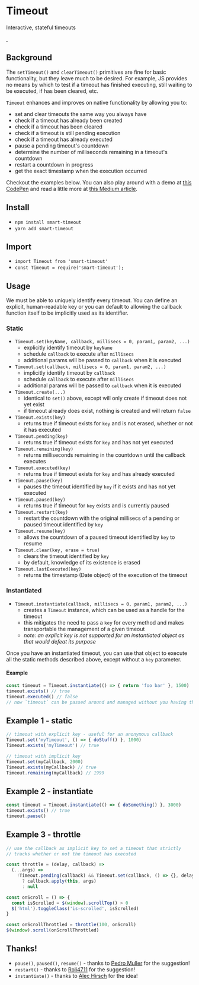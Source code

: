 # Timeout

Interactive, stateful timeouts

<a href="https://npmjs.com/package/smart-timeout" target="_blank">
  <img alt="" src="https://img.shields.io/npm/dm/smart-timeout.svg" />
</a>

<a href="https://bundlephobia.com/result?p=smart-timeout" target="_blank">
  <img alt="" src="https://badgen.net/bundlephobia/minzip/smart-timeout" />
</a>

## Background

The `setTimeout()` and `clearTimeout()` primitives are fine for basic functionality, but they leave much to be desired. For example, JS provides no means by which to test if a timeout has finished executing, still waiting to be executed, if has been cleared, etc.

`Timeout` enhances and improves on native functionality by allowing you to:
* set and clear timeouts the same way you always have
* check if a timeout has already been created
* check if a timeout has been cleared
* check if a timeout is still pending execution
* check if a timeout has already executed
* pause a pending timeout's countdown
* determine the number of milliseconds remaining in a timeout's countdown
* restart a countdown in progress
* get the exact timestamp when the execution occurred

Checkout the examples below. You can also play around with a demo at [this CodePen](http://codepen.io/rommelsantor/pen/Pbepde) and read a little more at [this Medium article](https://hackernoon.com/smarter-javascript-timeouts-24308f3be5ab).

## Install

* `npm install smart-timeout`
* `yarn add smart-timeout`

## Import

* `import Timeout from 'smart-timeout'`
* `const Timeout = require('smart-timeout');`

## Usage

We must be able to uniquely identify every timeout. You can define an explicit, human-readable key or you can default to allowing the callback function itself to be implicitly used as its identifier.

### Static

* `Timeout.set(keyName, callback, millisecs = 0, param1, param2, ...)`
  * explicitly identify timeout by `keyName`
  * schedule `callback` to execute after `millisecs`
  * additional params will be passed to `callback` when it is executed
* `Timeout.set(callback, millisecs = 0, param1, param2, ...)`
  * implicitly identify timeout by `callback`
  * schedule `callback` to execute after `millisecs`
  * additional params will be passed to `callback` when it is executed
* `Timeout.create(...)`
  * identical to `set()` above, except will only create if timeout does not yet exist
  * if timeout already does exist, nothing is created and will return `false`
* `Timeout.exists(key)`
  * returns true if timeout exists for `key` and is not erased, whether or not it has executed
* `Timeout.pending(key)`
  * returns true if timeout exists for `key` and has not yet executed
* `Timeout.remaining(key)`
  * returns milliseconds remaining in the countdown until the callback executes
* `Timeout.executed(key)`
  * returns true if timeout exists for `key` and has already executed
* `Timeout.pause(key)`
  * pauses the timeout identified by `key` if it exists and has not yet executed
* `Timeout.paused(key)`
  * returns true if timeout for `key` exists and is currently paused
* `Timeout.restart(key)`
  * restart the countdown with the original millisecs of a pending or paused timeout identified by `key`
* `Timeout.resume(key)`
  * allows the countdown of a paused timeout identified by `key` to resume
* `Timeout.clear(key, erase = true)`
  * clears the timeout identified by `key`
  * by default, knowledge of its existence is erased
* `Timeout.lastExecuted(key)`
  * returns the timestamp (Date object) of the execution of the timeout

### Instantiated

* `Timeout.instantiate(callback, millisecs = 0, param1, param2, ...)`
  * creates a `Timeout` instance, which can be used as a handle for the timeout
  * this mitigates the need to pass a `key` for every method and makes transportable the management of a given timeout
  * _note: an explicit key is not supported for an instantiated object as that would defeat its purpose_

Once you have an instantiated timeout, you can use that object to execute all the static methods described above, except without a `key` parameter.

#### Example

```js
const timeout = Timeout.instantiate(() => { return 'foo bar' }, 1500)
timeout.exists() // true
timeout.executed() // false
// now `timeout` can be passed around and managed without you having the key or callback in hand
```

## Example 1 - static

```js
// timeout with explicit key - useful for an anonymous callback
Timeout.set('myTimeout', () => { doStuff() }, 1000)
Timeout.exists('myTimeout') // true

// timeout with implicit key
Timeout.set(myCallback, 2000)
Timeout.exists(myCallback) // true
Timeout.remaining(myCallback) // 1999
```

## Example 2 - instantiate

```js
const timeout = Timeout.instantiate(() => { doSomething() }, 3000)
timeout.exists() // true
timeout.pause()
```

## Example 3 - throttle

```js
// use the callback as implicit key to set a timeout that strictly
// tracks whether or not the timeout has executed

const throttle = (delay, callback) =>
  (...args) =>
    !Timeout.pending(callback) && Timeout.set(callback, () => {}, delay)
      ? callback.apply(this, args)
      : null

const onScroll = () => {
  const isScrolled = $(window).scrollTop() > 0
  $('html').toggleClass('is-scrolled', isScrolled)
}

const onScrollThrottled = throttle(100, onScroll)
$(window).scroll(onScrollThrottled)
```

## Thanks!

* `pause()`, `paused()`, `resume()` - thanks to [Pedro Muller](https://github.com/pedrommuller) for the suggestion!
* `restart()` - thanks to [Roli4711](https://github.com/Roli4711) for the suggestion!
* `instantiate()` - thanks to [Alec Hirsch](https://github.com/alechirsch) for the idea!

